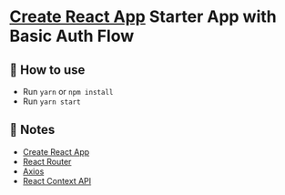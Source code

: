 # [Create React App](https://github.com/facebook/create-react-app) Starter App with Basic Auth Flow

## 🚀 How to use

- Run `yarn` or `npm install`
- Run `yarn start`

## 📝 Notes

- [Create React App](https://github.com/facebook/create-react-app)
- [React Router](https://reacttraining.com/react-router/web/guides/quick-start)
- [Axios](https://github.com/axios/axios)
- [React Context API](https://reactjs.org/docs/context.html)

